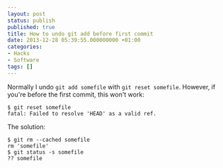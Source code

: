 ```yaml
---
layout: post
status: publish
published: true
title: How to undo git add before first commit
date: 2013-12-28 05:39:55.000000000 +01:00
categories:
- Hacks
- Software
tags: []
---
```

Normally I undo `git add somefile` with `git reset somefile`.
However, if you're before the first commit, this won't work:

```
$ git reset somefile
fatal: Failed to resolve 'HEAD' as a valid ref.
```

The solution:

```
$ git rm --cached somefile
rm 'somefile'
$ git status -s somefile
?? somefile
```

